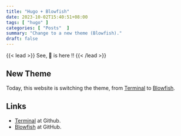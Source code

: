 ```yaml
---
title: "Hugo + Blowfish"
date: 2023-10-02T15:40:51+08:00
tags: [ "hugo" ]
categories: [ "Posts"  ]
summary: "Change to a new theme (Blowfish)."
draft: false
---
```


{{< lead >}}
See, 🐡 is here !!
{{< /lead >}}

## New Theme

Today, this website is switching the theme, from [Terminal](https://hugo-terminal.vercel.app/) to [Blowfish](https://blowfish.page/).

## Links
 
 - [Terminal](https://github.com/panr/hugo-theme-terminal) at Github.
 - [Blowfish](https://github.com/nunocoracao/blowfish) at GitHub.
